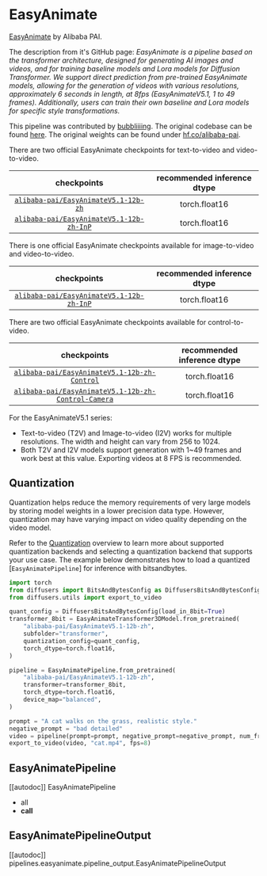 <!--Copyright 2025 The HuggingFace Team. All rights reserved.
#
# Licensed under the Apache License, Version 2.0 (the "License");
# you may not use this file except in compliance with the License.
# You may obtain a copy of the License at
#
#     http://www.apache.org/licenses/LICENSE-2.0
#
# Unless required by applicable law or agreed to in writing, software
# distributed under the License is distributed on an "AS IS" BASIS,
# WITHOUT WARRANTIES OR CONDITIONS OF ANY KIND, either express or implied.
# See the License for the specific language governing permissions and
# limitations under the License.
-->

# EasyAnimate
[EasyAnimate](https://github.com/aigc-apps/EasyAnimate) by Alibaba PAI.

The description from it's GitHub page:
*EasyAnimate is a pipeline based on the transformer architecture, designed for generating AI images and videos, and for training baseline models and Lora models for Diffusion Transformer. We support direct prediction from pre-trained EasyAnimate models, allowing for the generation of videos with various resolutions, approximately 6 seconds in length, at 8fps (EasyAnimateV5.1, 1 to 49 frames). Additionally, users can train their own baseline and Lora models for specific style transformations.*

This pipeline was contributed by [bubbliiiing](https://github.com/bubbliiiing). The original codebase can be found [here](https://huggingface.co/alibaba-pai). The original weights can be found under [hf.co/alibaba-pai](https://huggingface.co/alibaba-pai).

There are two official EasyAnimate checkpoints for text-to-video and video-to-video.

| checkpoints | recommended inference dtype |
|:---:|:---:|
| [`alibaba-pai/EasyAnimateV5.1-12b-zh`](https://huggingface.co/alibaba-pai/EasyAnimateV5.1-12b-zh) | torch.float16 |
| [`alibaba-pai/EasyAnimateV5.1-12b-zh-InP`](https://huggingface.co/alibaba-pai/EasyAnimateV5.1-12b-zh-InP) | torch.float16 |

There is one official EasyAnimate checkpoints available for image-to-video and video-to-video.

| checkpoints | recommended inference dtype |
|:---:|:---:|
| [`alibaba-pai/EasyAnimateV5.1-12b-zh-InP`](https://huggingface.co/alibaba-pai/EasyAnimateV5.1-12b-zh-InP) | torch.float16 |

There are two official EasyAnimate checkpoints available for control-to-video.

| checkpoints | recommended inference dtype |
|:---:|:---:|
| [`alibaba-pai/EasyAnimateV5.1-12b-zh-Control`](https://huggingface.co/alibaba-pai/EasyAnimateV5.1-12b-zh-Control) | torch.float16 |
| [`alibaba-pai/EasyAnimateV5.1-12b-zh-Control-Camera`](https://huggingface.co/alibaba-pai/EasyAnimateV5.1-12b-zh-Control-Camera) | torch.float16 |

For the EasyAnimateV5.1 series:
- Text-to-video (T2V) and Image-to-video (I2V) works for multiple resolutions. The width and height can vary from 256 to 1024.
- Both T2V and I2V models support generation with 1~49 frames and work best at this value. Exporting videos at 8 FPS is recommended.

## Quantization

Quantization helps reduce the memory requirements of very large models by storing model weights in a lower precision data type. However, quantization may have varying impact on video quality depending on the video model.

Refer to the [Quantization](../../quantization/overview) overview to learn more about supported quantization backends and selecting a quantization backend that supports your use case. The example below demonstrates how to load a quantized [`EasyAnimatePipeline`] for inference with bitsandbytes.

```py
import torch
from diffusers import BitsAndBytesConfig as DiffusersBitsAndBytesConfig, EasyAnimateTransformer3DModel, EasyAnimatePipeline
from diffusers.utils import export_to_video

quant_config = DiffusersBitsAndBytesConfig(load_in_8bit=True)
transformer_8bit = EasyAnimateTransformer3DModel.from_pretrained(
    "alibaba-pai/EasyAnimateV5.1-12b-zh",
    subfolder="transformer",
    quantization_config=quant_config,
    torch_dtype=torch.float16,
)

pipeline = EasyAnimatePipeline.from_pretrained(
    "alibaba-pai/EasyAnimateV5.1-12b-zh",
    transformer=transformer_8bit,
    torch_dtype=torch.float16,
    device_map="balanced",
)

prompt = "A cat walks on the grass, realistic style."
negative_prompt = "bad detailed"
video = pipeline(prompt=prompt, negative_prompt=negative_prompt, num_frames=49, num_inference_steps=30).frames[0]
export_to_video(video, "cat.mp4", fps=8)
```

## EasyAnimatePipeline

[[autodoc]] EasyAnimatePipeline
  - all
  - __call__

## EasyAnimatePipelineOutput

[[autodoc]] pipelines.easyanimate.pipeline_output.EasyAnimatePipelineOutput
